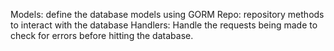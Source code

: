 Models: define the database models using GORM
Repo: repository methods to interact with the database
Handlers: Handle the requests being made to check for errors before hitting the database.
